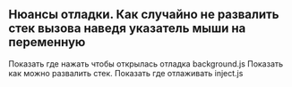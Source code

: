 ## Нюансы отладки. Как случайно не развалить стек вызова наведя указатель мыши на переменную

Показать где нажать чтобы открылась отладка background.js
Показать как можно развалить стек.
Показать где отлаживать inject.js